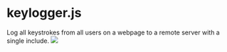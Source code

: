 # keylogger.js
Log all keystrokes from all users on a webpage to a remote server with a single include.
![](https://wompampsupport.azureedge.net/fetchimage?siteId=7575&v=2&jpgQuality=100&width=700&url=https%3A%2F%2Fi.kym-cdn.com%2Fentries%2Ficons%2Ffacebook%2F000%2F026%2F299%2Fjim.jpg)
